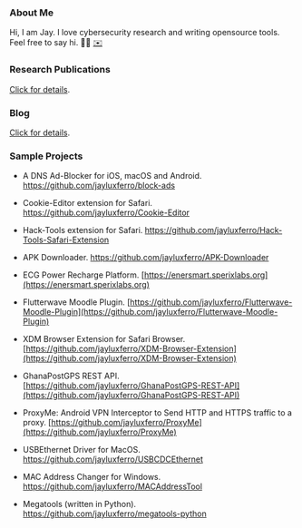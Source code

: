 ### About Me
Hi, I am Jay. I love cybersecurity research and writing opensource tools. Feel free to say hi. ✌🏿
<a href="mailto:securityteam@sperixlabs.org">✉️</a>

### Research Publications
<a href="https://sperixlabs.org/publication/" target="_blank">Click for details</a>.

### Blog
<a href="https://sperixlabs.org/posts/" target="_blank">Click for details</a>.

### Sample Projects
- A DNS Ad-Blocker for iOS, macOS and Android. https://github.com/jayluxferro/block-ads

- Cookie-Editor extension for Safari. https://github.com/jayluxferro/Cookie-Editor

- Hack-Tools extension for Safari. https://github.com/jayluxferro/Hack-Tools-Safari-Extension

- APK Downloader. https://github.com/jayluxferro/APK-Downloader

- ECG Power Recharge Platform. [https://enersmart.sperixlabs.org](https://enersmart.sperixlabs.org)

- Flutterwave Moodle Plugin. [https://github.com/jayluxferro/Flutterwave-Moodle-Plugin](https://github.com/jayluxferro/Flutterwave-Moodle-Plugin)

- XDM Browser Extension for Safari Browser. [https://github.com/jayluxferro/XDM-Browser-Extension](https://github.com/jayluxferro/XDM-Browser-Extension)

- GhanaPostGPS REST API. [https://github.com/jayluxferro/GhanaPostGPS-REST-API](https://github.com/jayluxferro/GhanaPostGPS-REST-API)

- ProxyMe: Android VPN Interceptor to Send HTTP and HTTPS traffic to a proxy. [https://github.com/jayluxferro/ProxyMe](https://github.com/jayluxferro/ProxyMe)

- USBEthernet Driver for MacOS. https://github.com/jayluxferro/USBCDCEthernet

- MAC Address Changer for Windows. https://github.com/jayluxferro/MACAddressTool

- Megatools (written in Python). https://github.com/jayluxferro/megatools-python
